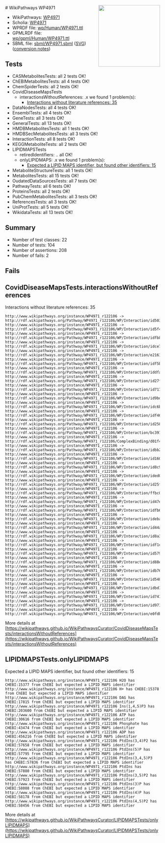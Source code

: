<img style="float: right; width: 200px" src="../logo.png" />
# WikiPathways WP4971

* WikiPathways: [WP4971](https://identifiers.org/wikipathways:WP4971)
* Scholia: [WP4971](https://scholia.toolforge.org/wikipathways/WP4971)
* WPRDF file: [wp/Human/WP4971.ttl](../wp/Human/WP4971.ttl)
* GPMLRDF file: [wp/gpml/Human/WP4971.ttl](../wp/gpml/Human/WP4971.ttl)
* SBML file: [sbml/WP4971.sbml](../sbml/WP4971.sbml) ([SVG](../sbml/WP4971.svg)) ([conversion notes](../sbml/WP4971.txt))

## Tests
* CASMetabolitesTests: all 2 tests OK!
* ChEBIMetabolitesTests: all 4 tests OK!
* ChemSpiderTests: all 2 tests OK!
* CovidDiseaseMapsTests
    * interactionsWithoutReferences: .x we found 1 problem(s):
        * [Interactions without literature references: 35](#9701cd24)
* DataNodesTests: all 4 tests OK!
* EnsemblTests: all 4 tests OK!
* GeneTests: all 3 tests OK!
* GeneralTests: all 13 tests OK!
* HMDBMetabolitesTests: all 1 tests OK!
* HMDBSecMetabolitesTests: all 3 tests OK!
* InteractionTests: all 8 tests OK!
* KEGGMetaboliteTests: all 2 tests OK!
* LIPIDMAPSTests
    * retiredIdentifiers: .. all OK!
    * onlyLIPIDMAPS: .x we found 1 problem(s):
        * [Expected a LIPID MAPS identifier, but found other identifiers: 15](#d0bfb67d)
* MetaboliteStructureTests: all 1 tests OK!
* MetabolitesTests: all 15 tests OK!
* OudatedDataSourcesTests: all 7 tests OK!
* PathwayTests: all 6 tests OK!
* ProteinsTests: all 2 tests OK!
* PubChemMetabolitesTests: all 3 tests OK!
* ReferencesTests: all 3 tests OK!
* UniProtTests: all 5 tests OK!
* WikidataTests: all 13 tests OK!


## Summary

* Number of test classes: 22
* Number of tests: 104
* Number of assertions: 208
* Number of fails: 2

## Fails

<a name="9701cd24" />

## CovidDiseaseMapsTests.interactionsWithoutReferences

Interactions without literature references: 35
```
http://www.wikipathways.org/instance/WP4971_r122106 -> http://rdf.wikipathways.org/Pathway/WP4971_r122106/WP/Interaction/id503e90bf
http://www.wikipathways.org/instance/WP4971_r122106 -> http://rdf.wikipathways.org/Pathway/WP4971_r122106/WP/Interaction/id5f48fbe
http://www.wikipathways.org/instance/WP4971_r122106 -> http://rdf.wikipathways.org/Pathway/WP4971_r122106/WP/Interaction/idfb8ce1eb
http://www.wikipathways.org/instance/WP4971_r122106 -> http://rdf.wikipathways.org/Pathway/WP4971_r122106/WP/Interaction/idce77ef5b
http://www.wikipathways.org/instance/WP4971_r122106 -> http://rdf.wikipathways.org/Pathway/WP4971_r122106/WP/Interaction/e2161
http://www.wikipathways.org/instance/WP4971_r122106 -> http://rdf.wikipathways.org/Pathway/WP4971_r122106/WP/Interaction/idf5b5da68
http://www.wikipathways.org/instance/WP4971_r122106 -> http://rdf.wikipathways.org/Pathway/WP4971_r122106/WP/Interaction/iddfa2f862
http://www.wikipathways.org/instance/WP4971_r122106 -> http://rdf.wikipathways.org/Pathway/WP4971_r122106/WP/Interaction/id27fd394c
http://www.wikipathways.org/instance/WP4971_r122106 -> http://rdf.wikipathways.org/Pathway/WP4971_r122106/WP/Interaction/id7170c556
http://www.wikipathways.org/instance/WP4971_r122106 -> http://rdf.wikipathways.org/Pathway/WP4971_r122106/WP/Interaction/id9bdbb488
http://www.wikipathways.org/instance/WP4971_r122106 -> http://rdf.wikipathways.org/Pathway/WP4971_r122106/WP/Interaction/idc6bff518
http://www.wikipathways.org/instance/WP4971_r122106 -> http://rdf.wikipathways.org/Pathway/WP4971_r122106/WP/Interaction/idf46796ac
http://www.wikipathways.org/instance/WP4971_r122106 -> http://rdf.wikipathways.org/Pathway/WP4971_r122106/WP/Interaction/id258f298a
http://www.wikipathways.org/instance/WP4971_r122106 -> http://rdf.wikipathways.org/Pathway/WP4971_r122106/WP/Interaction/bc391
http://www.wikipathways.org/instance/WP4971_r122106 -> http://rdf.wikipathways.org/Pathway/WP4971_r122106/ComplexBinding/d01f4
http://www.wikipathways.org/instance/WP4971_r122106 -> http://rdf.wikipathways.org/Pathway/WP4971_r122106/WP/Interaction/idbb285b02
http://www.wikipathways.org/instance/WP4971_r122106 -> http://rdf.wikipathways.org/Pathway/WP4971_r122106/WP/Interaction/id16059930
http://www.wikipathways.org/instance/WP4971_r122106 -> http://rdf.wikipathways.org/Pathway/WP4971_r122106/WP/Interaction/id8c9035b0
http://www.wikipathways.org/instance/WP4971_r122106 -> http://rdf.wikipathways.org/Pathway/WP4971_r122106/WP/Interaction/ided0890cb
http://www.wikipathways.org/instance/WP4971_r122106 -> http://rdf.wikipathways.org/Pathway/WP4971_r122106/WP/Interaction/id25f4d717
http://www.wikipathways.org/instance/WP4971_r122106 -> http://rdf.wikipathways.org/Pathway/WP4971_r122106/WP/Interaction/ffbc0
http://www.wikipathways.org/instance/WP4971_r122106 -> http://rdf.wikipathways.org/Pathway/WP4971_r122106/WP/Interaction/id47e580a6
http://www.wikipathways.org/instance/WP4971_r122106 -> http://rdf.wikipathways.org/Pathway/WP4971_r122106/WP/Interaction/idfb679763
http://www.wikipathways.org/instance/WP4971_r122106 -> http://rdf.wikipathways.org/Pathway/WP4971_r122106/WP/Interaction/ideba742b7
http://www.wikipathways.org/instance/WP4971_r122106 -> http://rdf.wikipathways.org/Pathway/WP4971_r122106/WP/Interaction/id44a279d0
http://www.wikipathways.org/instance/WP4971_r122106 -> http://rdf.wikipathways.org/Pathway/WP4971_r122106/WP/Interaction/id8a3aba31
http://www.wikipathways.org/instance/WP4971_r122106 -> http://rdf.wikipathways.org/Pathway/WP4971_r122106/WP/Interaction/idf1ccf22b
http://www.wikipathways.org/instance/WP4971_r122106 -> http://rdf.wikipathways.org/Pathway/WP4971_r122106/WP/Interaction/id579a5cd1
http://www.wikipathways.org/instance/WP4971_r122106 -> http://rdf.wikipathways.org/Pathway/WP4971_r122106/WP/Interaction/id88e07046
http://www.wikipathways.org/instance/WP4971_r122106 -> http://rdf.wikipathways.org/Pathway/WP4971_r122106/WP/Interaction/idb76ba86a
http://www.wikipathways.org/instance/WP4971_r122106 -> http://rdf.wikipathways.org/Pathway/WP4971_r122106/WP/Interaction/id54810803
http://www.wikipathways.org/instance/WP4971_r122106 -> http://rdf.wikipathways.org/Pathway/WP4971_r122106/WP/Interaction/idbd109e69
http://www.wikipathways.org/instance/WP4971_r122106 -> http://rdf.wikipathways.org/Pathway/WP4971_r122106/WP/Interaction/id741db54d
http://www.wikipathways.org/instance/WP4971_r122106 -> http://rdf.wikipathways.org/Pathway/WP4971_r122106/WP/Interaction/id97188e21
http://www.wikipathways.org/instance/WP4971_r122106 -> http://rdf.wikipathways.org/Pathway/WP4971_r122106/WP/Interaction/e0fdb
```

More details at [https://wikipathways.github.io/WikiPathwaysCurator/CovidDiseaseMapsTests/interactionsWithoutReferences](https://wikipathways.github.io/WikiPathwaysCurator/CovidDiseaseMapsTests/interactionsWithoutReferences)

<a name="d0bfb67d" />

## LIPIDMAPSTests.onlyLIPIDMAPS

Expected a LIPID MAPS identifier, but found other identifiers: 15
```
http://www.wikipathways.org/instance/WP4971_r122106 H2O has CHEBI:15377 from ChEBI but expected a LIPID MAPS identifier
http://www.wikipathways.org/instance/WP4971_r122106 H+ has CHEBI:15378 from ChEBI but expected a LIPID MAPS identifier
http://www.wikipathways.org/instance/WP4971_r122106 DAG has CHEBI:17815 from ChEBI but expected a LIPID MAPS identifier
http://www.wikipathways.org/instance/WP4971_r122106 Ins(1,4,5)P3 has CHEBI:203600 from ChEBI but expected a LIPID MAPS identifier
http://www.wikipathways.org/instance/WP4971_r122106 ATP has CHEBI:30616 from ChEBI but expected a LIPID MAPS identifier
http://www.wikipathways.org/instance/WP4971_r122106 Phosphate has CHEBI:43474 from ChEBI but expected a LIPID MAPS identifier
http://www.wikipathways.org/instance/WP4971_r122106 ADP has CHEBI:456216 from ChEBI but expected a LIPID MAPS identifier
http://www.wikipathways.org/instance/WP4971_r122106 PtdIns(3,4)P2 has CHEBI:57658 from ChEBI but expected a LIPID MAPS identifier
http://www.wikipathways.org/instance/WP4971_r122106 PtdIns(5)P has CHEBI:57795 from ChEBI but expected a LIPID MAPS identifier
http://www.wikipathways.org/instance/WP4971_r122106 PtdIns(3,4,5)P3 has CHEBI:57836 from ChEBI but expected a LIPID MAPS identifier
http://www.wikipathways.org/instance/WP4971_r122106 PtdIns has CHEBI:57880 from ChEBI but expected a LIPID MAPS identifier
http://www.wikipathways.org/instance/WP4971_r122106 PtdIns(3,5)P2 has CHEBI:57923 from ChEBI but expected a LIPID MAPS identifier
http://www.wikipathways.org/instance/WP4971_r122106 PtdIns(3)P has CHEBI:58088 from ChEBI but expected a LIPID MAPS identifier
http://www.wikipathways.org/instance/WP4971_r122106 PtdIns(4)P has CHEBI:58178 from ChEBI but expected a LIPID MAPS identifier
http://www.wikipathways.org/instance/WP4971_r122106 PtdIns(4,5)P2 has CHEBI:58456 from ChEBI but expected a LIPID MAPS identifier
```

More details at [https://wikipathways.github.io/WikiPathwaysCurator/LIPIDMAPSTests/onlyLIPIDMAPS](https://wikipathways.github.io/WikiPathwaysCurator/LIPIDMAPSTests/onlyLIPIDMAPS)

